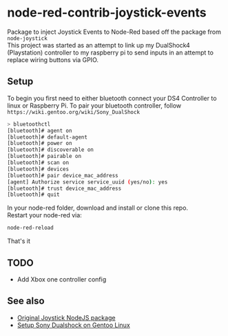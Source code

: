 # node-red-contrib-joystick-events
Package to inject Joystick Events to Node-Red based off the package from `node-joystick`  
This project was started as an attempt to link up my DualShock4 (Playstation) controller to my raspberry pi to send inputs in an attempt to replace wiring buttons via GPIO.

## Setup
To begin you first need to either bluetooth connect your DS4 Controller to linux or Raspberry Pi.
To pair your bluetooth controller, follow `https://wiki.gentoo.org/wiki/Sony_DualShock`

```bash
> bluetoothctl
[bluetooth]# agent on
[bluetooth]# default-agent
[bluetooth]# power on
[bluetooth]# discoverable on
[bluetooth]# pairable on
[bluetooth]# scan on
[bluetooth]# devices
[bluetooth]# pair device_mac_address
[agent] Authorize service service_uuid (yes/no): yes
[bluetooth]# trust device_mac_address
[bluetooth]# quit
```

In your node-red folder, download and install or clone this repo.  
Restart your node-red via:
```bash
node-red-reload
```

That's it

## TODO
- Add Xbox one controller config  


## See also
- <a href="https://github.com/JayBeavers/node-joystick/blob/master/joystick.js" target="_blank">Original Joystick NodeJS package</a>
- <a href="https://wiki.gentoo.org/wiki/Sony_DualShock" target="_blank">Setup Sony Dualshock on Gentoo Linux</a>